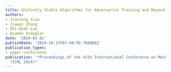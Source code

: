 ```yaml
---
title: Uniformly Stable Algorithms for Adversarial Training and Beyond
authors:
- Jiancong Xiao
- Jiawei Zhang
- Zhi-Quan Luo
- Asuman Ozdaglar
date: '2024-01-01'
publishDate: '2024-10-15T07:40:50.760068Z'
publication_types:
- paper-conference
publication: '*Proceedings of the 41th International Conference on Machine Learning
  (ICML 2024)*'
---
```

